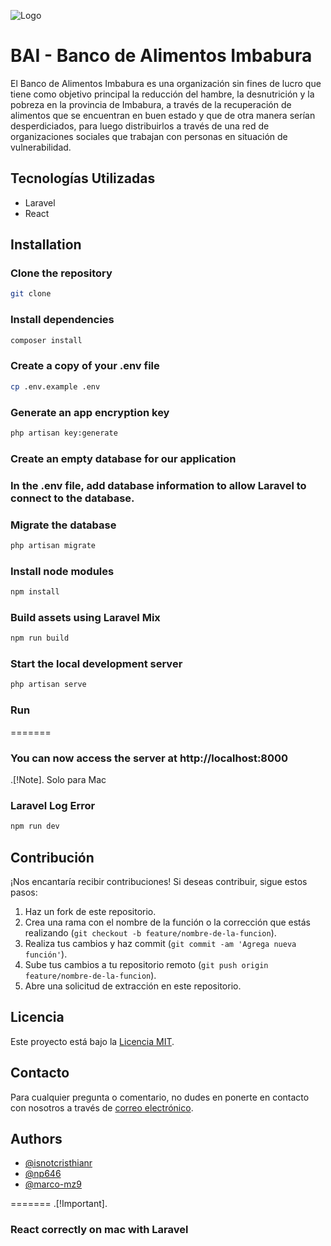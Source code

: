 
![Logo](https://39661411.fs1.hubspotusercontent-na1.net/hub/39661411/hubfs/marca-Banco-Alimentos-Imbabura-BADI-1.png?width=270&height=75&name=marca-Banco-Alimentos-Imbabura-BADI-1.png)


# BAI - Banco de Alimentos Imbabura

El Banco de Alimentos Imbabura es una organización sin fines de lucro que tiene como objetivo principal la reducción del hambre, la desnutrición y la pobreza en la provincia de Imbabura, a través de la recuperación de alimentos que se encuentran en buen estado y que de otra manera serían desperdiciados, para luego distribuirlos a través de una red de organizaciones sociales que trabajan con personas en situación de vulnerabilidad.


## Tecnologías Utilizadas
- Laravel
- React

## Installation

### Clone the repository

```bash
git clone 
```

### Install dependencies

```bash
composer install
```

### Create a copy of your .env file

```bash
cp .env.example .env
```

### Generate an app encryption key

```bash
php artisan key:generate
```

### Create an empty database for our application

### In the .env file, add database information to allow Laravel to connect to the database.

### Migrate the database

```bash
php artisan migrate
```

### Install node modules

```bash
npm install
```

### Build assets using Laravel Mix

```bash
npm run build
```

### Start the local development server

```bash
php artisan serve
```

### Run
=======
### You can now access the server at http://localhost:8000

.[!Note].
Solo para Mac

### Laravel Log Error

```bash
npm run dev
```
## Contribución
¡Nos encantaría recibir contribuciones! Si deseas contribuir, sigue estos pasos:
1. Haz un fork de este repositorio.
2. Crea una rama con el nombre de la función o la corrección que estás realizando (`git checkout -b feature/nombre-de-la-funcion`).
3. Realiza tus cambios y haz commit (`git commit -am 'Agrega nueva función'`).
4. Sube tus cambios a tu repositorio remoto (`git push origin feature/nombre-de-la-funcion`).
5. Abre una solicitud de extracción en este repositorio.

## Licencia
Este proyecto está bajo la [Licencia MIT](LICENSE).
## Contacto
Para cualquier pregunta o comentario, no dudes en ponerte en contacto con nosotros a través de [correo electrónico](cdrecalde@pucesi.edu.ec).



## Authors

- [@isnotcristhianr](https://github.com/Isnotcristhianr)
- [@np646](https://github.com/np646)
- [@marco-mz9](https://github.com/marco-mz9) 
 
  
=======
.[!Important].
### React correctly on mac with Laravel



